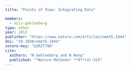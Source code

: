 ```yaml
---
title: "Points of View: Integrating Data"

members:
  - nils-gehlenborg
type: other
year: 2012
publisher: "https://www.nature.com/articles/nmeth.1944"
doi: "10.1038/nmeth.1944"
zotero-key: "U2RZT79K"
cite:
  authors: "N Gehlenborg and B Wong"
  published: "*Nature Methods* **9**(4):315"
---
```

